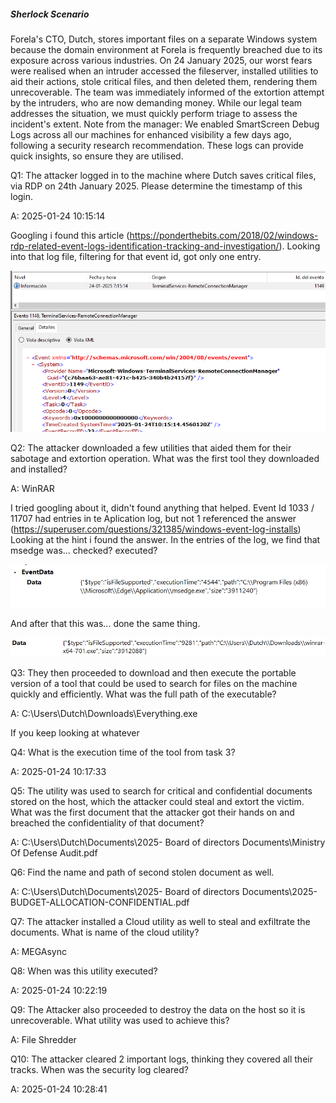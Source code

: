 
##### Sherlock Scenario

Forela's CTO, Dutch, stores important files on a separate Windows system because the domain environment at Forela is frequently breached due to its exposure across various industries. On 24 January 2025, our worst fears were realised when an intruder accessed the fileserver, installed utilities to aid their actions, stole critical files, and then deleted them, rendering them unrecoverable. The team was immediately informed of the extortion attempt by the intruders, who are now demanding money. While our legal team addresses the situation, we must quickly perform triage to assess the incident's extent. Note from the manager: We enabled SmartScreen Debug Logs across all our machines for enhanced visibility a few days ago, following a security research recommendation. These logs can provide quick insights, so ensure they are utilised.


Q1: The attacker logged in to the machine where Dutch saves critical files, via RDP on 24th January 2025. Please determine the timestamp of this login.

A: 2025-01-24 10:15:14

Googling i found this article (https://ponderthebits.com/2018/02/windows-rdp-related-event-logs-identification-tracking-and-investigation/).
Looking into that log file, filtering for that event id, got only one entry.

![](../../Img/Pasted%20image%2020250426145522.png)

Q2: The attacker downloaded a few utilities that aided them for their sabotage and extortion operation. What was the first tool they downloaded and installed?

A: WinRAR

I tried googling about it, didn't found anything that helped.
Event Id 1033 / 11707 had entries in te Aplication log, but not 1 referenced the answer (https://superuser.com/questions/321385/windows-event-log-installs)
Looking at the hint i found the answer.
In the entries of the log, we find that msedge was... checked? executed?

![](../../Img/Pasted%20image%2020250426153033.png)

And after that this was... done the same thing.

![](../../Img/Pasted%20image%2020250426153133.png)

Q3: They then proceeded to download and then execute the portable version of a tool that could be used to search for files on the machine quickly and efficiently. What was the full path of the executable?

A: C:\Users\Dutch\Downloads\Everything.exe

If you keep looking at whatever 

Q4: What is the execution time of the tool from task 3?

A: 2025-01-24 10:17:33

Q5: The utility was used to search for critical and confidential documents stored on the host, which the attacker could steal and extort the victim. What was the first document that the attacker got their hands on and breached the confidentiality of that document?

A: C:\Users\Dutch\Documents\2025- Board of directors Documents\Ministry Of Defense Audit.pdf

Q6: Find the name and path of second stolen document as well.

A: C:\Users\Dutch\Documents\2025- Board of directors Documents\2025-BUDGET-ALLOCATION-CONFIDENTIAL.pdf

Q7: The attacker installed a Cloud utility as well to steal and exfiltrate the documents. What is name of the cloud utility?

A: MEGAsync

Q8: When was this utility executed?

A: 2025-01-24 10:22:19

Q9: The Attacker also proceeded to destroy the data on the host so it is unrecoverable. What utility was used to achieve this?

A: File Shredder

Q10: The attacker cleared 2 important logs, thinking they covered all their tracks. When was the security log cleared?

A: 2025-01-24 10:28:41
